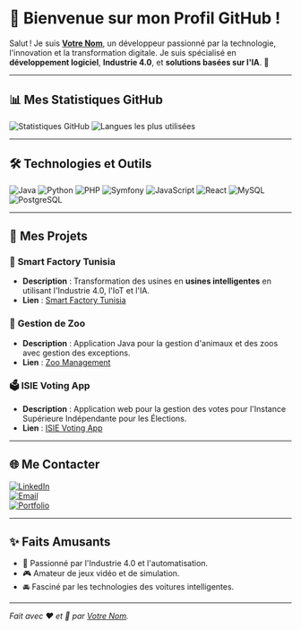 # 🌟 Bienvenue sur mon Profil GitHub !

Salut ! Je suis **[Votre Nom](https://github.com/votre-nom-utilisateur)**, un développeur passionné par la technologie, l'innovation et la transformation digitale. Je suis spécialisé en **développement logiciel**, **Industrie 4.0**, et **solutions basées sur l'IA**. 🚀

---

## 📊 Mes Statistiques GitHub

![Statistiques GitHub](https://github-readme-stats.vercel.app/api?username=votre-nom-utilisateur&show_icons=true&theme=radical&count_private=true)
![Langues les plus utilisées](https://github-readme-stats.vercel.app/api/top-langs/?username=votre-nom-utilisateur&layout=compact&theme=radical)

---

## 🛠️ Technologies et Outils

![Java](https://img.shields.io/badge/Java-%23ED8B00.svg?style=flat&logo=java&logoColor=white)
![Python](https://img.shields.io/badge/Python-3670A0?style=flat&logo=python&logoColor=ffdd54)
![PHP](https://img.shields.io/badge/PHP-777BB4?style=flat&logo=php&logoColor=white)
![Symfony](https://img.shields.io/badge/Symfony-%23000000.svg?style=flat&logo=symfony&logoColor=white)
![JavaScript](https://img.shields.io/badge/JavaScript-F7DF1E?style=flat&logo=javascript&logoColor=black)
![React](https://img.shields.io/badge/React-%2320232a.svg?style=flat&logo=react&logoColor=%2361DAFB)
![MySQL](https://img.shields.io/badge/MySQL-%2300f.svg?style=flat&logo=mysql&logoColor=white)
![PostgreSQL](https://img.shields.io/badge/PostgreSQL-%23316192.svg?style=flat&logo=postgresql&logoColor=white)

---

## 📂 Mes Projets

### 🚀 **Smart Factory Tunisia**
- **Description** : Transformation des usines en **usines intelligentes** en utilisant l'Industrie 4.0, l'IoT et l'IA.
- **Lien** : [Smart Factory Tunisia](https://github.com/votre-utilisateur/smart-factory-tunisia)

### 🦁 **Gestion de Zoo**
- **Description** : Application Java pour la gestion d'animaux et des zoos avec gestion des exceptions.
- **Lien** : [Zoo Management](https://github.com/votre-utilisateur/zoo-management)

### 🗳️ **ISIE Voting App**
- **Description** : Application web pour la gestion des votes pour l'Instance Supérieure Indépendante pour les Élections.
- **Lien** : [ISIE Voting App](https://github.com/votre-utilisateur/isie-voting-app)

---

## 🌐 Me Contacter

[![LinkedIn](https://img.shields.io/badge/LinkedIn-Connect-blue)](https://linkedin.com/in/votre-profil)  
[![Email](https://img.shields.io/badge/Email-votre-email-orange)](mailto:votre-email)  
[![Portfolio](https://img.shields.io/badge/Portfolio-Explore-red)](https://votre-site.com)

---

## ✨ Faits Amusants

- 🌟 Passionné par l'Industrie 4.0 et l'automatisation.  
- 🎮 Amateur de jeux vidéo et de simulation.  
- 🚘 Fasciné par les technologies des voitures intelligentes.

---

*Fait avec ❤️ et 🚀 par [Votre Nom](https://github.com/votre-nom-utilisateur).*
